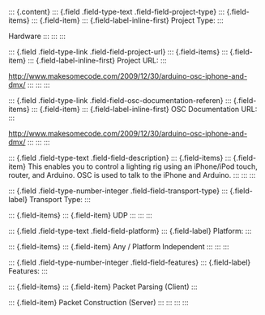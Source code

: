 ::: {.content}
::: {.field .field-type-text .field-field-project-type}
::: {.field-items}
::: {.field-item}
::: {.field-label-inline-first}
Project Type:
:::

Hardware
:::
:::
:::

::: {.field .field-type-link .field-field-project-url}
::: {.field-items}
::: {.field-item}
::: {.field-label-inline-first}
Project URL:
:::

<http://www.makesomecode.com/2009/12/30/arduino-osc-iphone-and-dmx/>
:::
:::
:::

::: {.field .field-type-link .field-field-osc-documentation-referen}
::: {.field-items}
::: {.field-item}
::: {.field-label-inline-first}
OSC Documentation URL:
:::

<http://www.makesomecode.com/2009/12/30/arduino-osc-iphone-and-dmx/>
:::
:::
:::

::: {.field .field-type-text .field-field-description}
::: {.field-items}
::: {.field-item}
This enables you to control a lighting rig using an iPhone/iPod touch,
router, and Arduino. OSC is used to talk to the iPhone and Arduino.
:::
:::
:::

::: {.field .field-type-number-integer .field-field-transport-type}
::: {.field-label}
Transport Type:
:::

::: {.field-items}
::: {.field-item}
UDP
:::
:::
:::

::: {.field .field-type-text .field-field-platform}
::: {.field-label}
Platform:
:::

::: {.field-items}
::: {.field-item}
Any / Platform Independent
:::
:::
:::

::: {.field .field-type-number-integer .field-field-features}
::: {.field-label}
Features:
:::

::: {.field-items}
::: {.field-item}
Packet Parsing (Client)
:::

::: {.field-item}
Packet Construction (Server)
:::
:::
:::
:::
